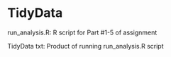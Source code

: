 # TidyData

run_analysis.R: R script for Part #1-5 of assignment

TidyData txt: Product of running run_analysis.R script

